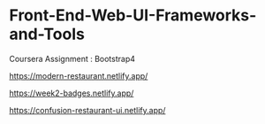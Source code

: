 # Front-End-Web-UI-Frameworks-and-Tools
Coursera Assignment : Bootstrap4 


https://modern-restaurant.netlify.app/ 


https://week2-badges.netlify.app/ 


https://confusion-restaurant-ui.netlify.app/ 
